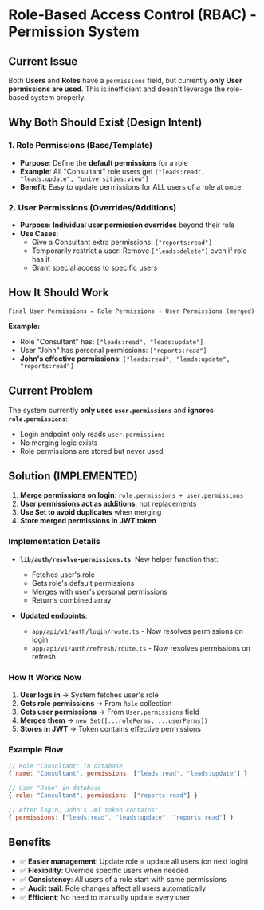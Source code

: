 # Role-Based Access Control (RBAC) - Permission System

## Current Issue

Both **Users** and **Roles** have a `permissions` field, but currently **only User permissions are used**. This is inefficient and doesn't leverage the role-based system properly.

## Why Both Should Exist (Design Intent)

### 1. **Role Permissions** (Base/Template)
- **Purpose**: Define the **default permissions** for a role
- **Example**: All "Consultant" role users get `["leads:read", "leads:update", "universities:view"]`
- **Benefit**: Easy to update permissions for ALL users of a role at once

### 2. **User Permissions** (Overrides/Additions)
- **Purpose**: **Individual user permission overrides** beyond their role
- **Use Cases**:
  - Give a Consultant extra permissions: `["reports:read"]` 
  - Temporarily restrict a user: Remove `["leads:delete"]` even if role has it
  - Grant special access to specific users

## How It Should Work

```
Final User Permissions = Role Permissions + User Permissions (merged)
```

**Example:**
- Role "Consultant" has: `["leads:read", "leads:update"]`
- User "John" has personal permissions: `["reports:read"]`
- **John's effective permissions**: `["leads:read", "leads:update", "reports:read"]`

## Current Problem

The system currently **only uses `user.permissions`** and **ignores `role.permissions`**:

- Login endpoint only reads `user.permissions`
- No merging logic exists
- Role permissions are stored but never used

## Solution (IMPLEMENTED)

1. **Merge permissions on login**: `role.permissions + user.permissions`
2. **User permissions act as additions**, not replacements
3. **Use Set to avoid duplicates** when merging
4. **Store merged permissions in JWT token**

### Implementation Details

- **`lib/auth/resolve-permissions.ts`**: New helper function that:
  - Fetches user's role
  - Gets role's default permissions
  - Merges with user's personal permissions
  - Returns combined array
  
- **Updated endpoints**:
  - `app/api/v1/auth/login/route.ts` - Now resolves permissions on login
  - `app/api/v1/auth/refresh/route.ts` - Now resolves permissions on refresh

### How It Works Now

1. **User logs in** → System fetches user's role
2. **Gets role permissions** → From `Role` collection
3. **Gets user permissions** → From `User.permissions` field
4. **Merges them** → `new Set([...rolePerms, ...userPerms])`
5. **Stores in JWT** → Token contains effective permissions

### Example Flow

```javascript
// Role "Consultant" in database
{ name: "Consultant", permissions: ["leads:read", "leads:update"] }

// User "John" in database
{ role: "Consultant", permissions: ["reports:read"] }

// After login, John's JWT token contains:
{ permissions: ["leads:read", "leads:update", "reports:read"] }
```

## Benefits

- ✅ **Easier management**: Update role = update all users (on next login)
- ✅ **Flexibility**: Override specific users when needed
- ✅ **Consistency**: All users of a role start with same permissions
- ✅ **Audit trail**: Role changes affect all users automatically
- ✅ **Efficient**: No need to manually update every user

